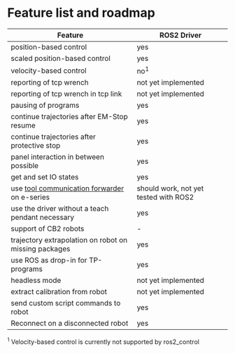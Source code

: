 # Feature list and roadmap

| Feature                                               | ROS2 Driver
| ---                                                   | ---                       |
| position-based control                                | yes                       |
| scaled position-based control                         | yes                       |
| velocity-based control                                | no<sup>1</sup>            |
| reporting of tcp wrench                               | not yet implemented       |
| reporting of tcp wrench in tcp link                   | not yet implemented       |
| pausing of programs                                   | yes                       |
| continue trajectories after EM-Stop resume            | yes                       |
| continue trajectories after protective stop           | yes                       |
| panel interaction in between possible                 | yes                       |
| get and set IO states                                 | yes                       |
| use [tool communication forwarder](https://github.com/UniversalRobots/Universal_Robots_ToolComm_Forwarder_URCap) on e-series | should work, not yet tested with ROS2            |
| use the driver without a teach pendant necessary      | yes                       |
| support of CB2 robots                                 | -                         |
| trajectory extrapolation on robot on missing packages | yes                       |
| use ROS as drop-in for TP-programs                    | yes                       |
| headless mode                                         | not yet implemented       |
| extract calibration from robot                        | not yet implemented       |
| send custom script commands to robot                  | yes                       |
| Reconnect on a disconnected robot                     | yes                       |

<sup>1</sup> Velocity-based control is currently not supported by ros2_control

